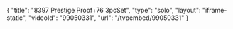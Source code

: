 {
    "title": "8397 Prestige Proof+76 3pcSet",
    "type": "solo",
    "layout": "iframe-static",
    "videoId": "99050331",
    "url": "\/tvpembed\/99050331"
}